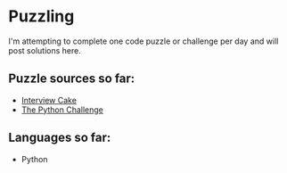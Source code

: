 # Puzzling

I'm attempting to complete one code puzzle or challenge per day and will post solutions here.

## Puzzle sources so far:

* [Interview Cake](https://www.interviewcake.com/)
* [The Python Challenge](http://www.pythonchallenge.com/)

## Languages so far:

* Python